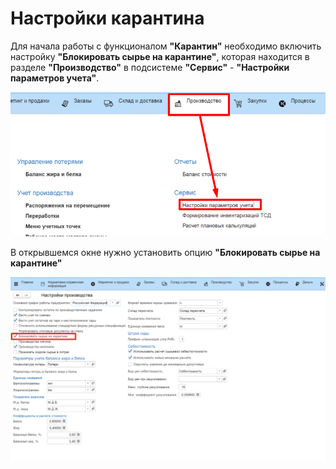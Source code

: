 # Настройки карантина

Для начала работы с функционалом **"Карантин"** необходимо включить настройку **"Блокировать сырье на карантине"**, которая находится в разделе **"Производство"** в подсистеме **"Сервис"** - **"Настройки параметров учета"**.

![Производство.Сервис.Настройка Карантина](QuarantineSettings.assets/Pictures_01.png)

В открывшемся окне нужно установить опцию **"Блокировать сырье на карантине"**

![Производство.Сервис.Настройка Карантина](QuarantineSettings.assets/Pictures_02.png)
